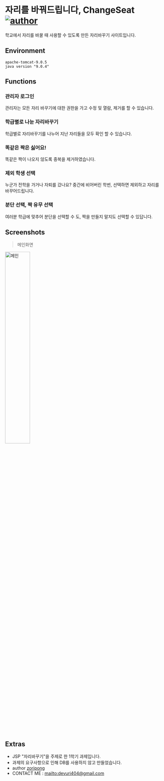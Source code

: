 # 자리를 바꿔드립니다, ChangeSeat [![author](https://img.shields.io/badge/author-devuri-4c80f1.svg?style=flat-square)](https://github.com/zoripong)

학교에서 자리를 바꿀 때 사용할 수 있도록 만든 자리바꾸기 사이트입니다.

## Environment

```
apache-tomcat-9.0.5
java version "9.0.4"
```


## Functions
### 관리자 로그인

관리자는 모든 자리 바꾸기에 대한 권한을 가고 수정 및 열람, 제거를 할 수 있습니다.

### 학급별로 나눈 자리바꾸기

학급별로 자리바꾸기를 나누어 지난 자리들을 모두 확인 할 수 있습니다.


### 똑같은 짝은 싫어요!

똑같은 짝이 나오지 않도록 중복을 제거하였습니다.

### 제외 학생 선택

누군가 전학을 가거나 자퇴를 갔나요? 중간에 비어버린 학번, 선택하면 제외하고 자리를 바꾸어드립니다.

### 분단 선택, 짝 유무 선택

여러분 학급에 맞추어 분단을 선택할 수 도, 짝을 만들지 말지도 선택할 수 있답니다.

## Screenshots
> 메인화면

<img src="https://scontent-icn1-1.xx.fbcdn.net/v/t1.15752-9/43663409_694402530938925_4643874878460526592_n.jpg?_nc_cat=104&_nc_ht=scontent-icn1-1.xx&oh=c2bb008c56096eb46a06b3e7468984aa&oe=5C4F9BC6" alt="메인" width="40%"/>



## Extras
- JSP "자리바꾸기"을 주제로 한 1학기 과제입니다. 
- 과제의 요구사항으로 인해 DB를 사용하지 않고 만들었습니다.
- author [zoripong](https://github.com/zoripong/)
- CONTACT ME : <mailto:devuri404@gmail.com>
